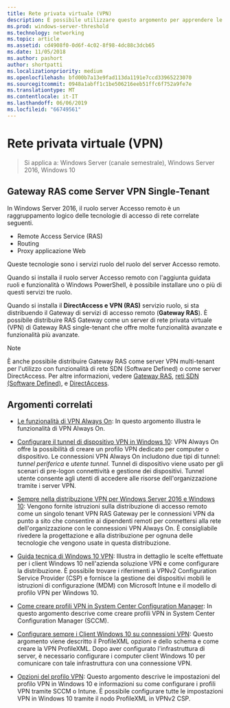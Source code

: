 ```yaml
---
title: Rete privata virtuale (VPN)
description: È possibile utilizzare questo argomento per apprendere le funzionalità VPN di Windows 10 e Windows Server 2016.
ms.prod: windows-server-threshold
ms.technology: networking
ms.topic: article
ms.assetid: cd4908f0-0d6f-4c02-8f98-4dc88c3dcb65
ms.date: 11/05/2018
ms.author: pashort
author: shortpatti
ms.localizationpriority: medium
ms.openlocfilehash: bfd00b7a13e9fad113da1191e7ccd33965223070
ms.sourcegitcommit: 0948a1abff1c1be506216eeb51ffc6f752a9fe7e
ms.translationtype: MT
ms.contentlocale: it-IT
ms.lasthandoff: 06/06/2019
ms.locfileid: "66749561"
---
```

# <a name="virtual-private-networking-vpn"></a>Rete privata virtuale (VPN)

>Si applica a: Windows Server (canale semestrale), Windows Server 2016, Windows 10

## <a name="ras-gateway-as-a-single-tenant-vpn-server"></a>Gateway RAS come Server VPN Single-Tenant

In Windows Server 2016, il ruolo server Accesso remoto è un raggruppamento logico delle tecnologie di accesso di rete correlate seguenti.

- Remote Access Service (RAS)
- Routing
- Proxy applicazione Web

Queste tecnologie sono i servizi ruolo del ruolo del server Accesso remoto.

Quando si installa il ruolo server Accesso remoto con l'aggiunta guidata ruoli e funzionalità o Windows PowerShell, è possibile installare uno o più di questi servizi tre ruolo.

Quando si installa il **DirectAccess e VPN (RAS)** servizio ruolo, si sta distribuendo il Gateway di servizi di accesso remoto (**Gateway RAS**). È possibile distribuire RAS Gateway come un server di rete privata virtuale (VPN) di Gateway RAS single-tenant che offre molte funzionalità avanzate e funzionalità più avanzate.

>[!NOTE]
>È anche possibile distribuire Gateway RAS come server VPN multi-tenant per l'utilizzo con funzionalità di rete SDN (Software Defined) o come server DirectAccess. Per altre informazioni, vedere [Gateway RAS](https://docs.microsoft.com/windows-server/remote/remote-access/ras-gateway/ras-gateway), [reti SDN (Software Defined)](https://docs.microsoft.com/windows-server/networking/sdn/software-defined-networking), e [DirectAccess](https://docs.microsoft.com/windows-server/remote/remote-access/directaccess/directaccess).

## <a name="related-topics"></a>Argomenti correlati
- [Le funzionalità di VPN Always On](vpn-map-da.md): In questo argomento illustra le funzionalità di VPN Always On. 

- [Configurare il tunnel di dispositivo VPN in Windows 10](vpn-device-tunnel-config.md): VPN Always On offre la possibilità di creare un profilo VPN dedicato per computer o dispositivo. Le connessioni VPN Always On includono due tipi di tunnel: _tunnel periferica_ e _utente tunnel_. Tunnel di dispositivo viene usato per gli scenari di pre-logon connettività e gestione dei dispositivi. Tunnel utente consente agli utenti di accedere alle risorse dell'organizzazione tramite i server VPN.

- [Sempre nella distribuzione VPN per Windows Server 2016 e Windows 10](always-on-vpn/deploy/always-on-vpn-deploy.md): Vengono fornite istruzioni sulla distribuzione di accesso remoto come un singolo tenant VPN RAS Gateway per le connessioni VPN da punto a sito che consentire ai dipendenti remoti per connettersi alla rete dell'organizzazione con le connessioni VPN Always On. È consigliabile rivedere la progettazione e alla distribuzione per ognuna delle tecnologie che vengono usate in questa distribuzione.

- [Guida tecnica di Windows 10 VPN](https://docs.microsoft.com/windows/access-protection/vpn/vpn-guide): Illustra in dettaglio le scelte effettuate per i client Windows 10 nell'azienda soluzione VPN e come configurare la distribuzione. È possibile trovare i riferimenti a VPNv2 Configuration Service Provider (CSP) e fornisce la gestione dei dispositivi mobili le istruzioni di configurazione (MDM) con Microsoft Intune e il modello di profilo VPN per Windows 10.

- [Come creare profili VPN in System Center Configuration Manager](https://docs.microsoft.com/sccm/protect/deploy-use/create-vpn-profiles): In questo argomento descrive come creare profili VPN in System Center Configuration Manager (SCCM).

- [Configurare sempre i Client Windows 10 su connessioni VPN](https://docs.microsoft.com/windows-server/remote/remote-access/vpn/always-on-vpn/deploy/vpn-deploy-client-vpn-connections): Questo argomento viene descritto il ProfileXML opzioni e dello schema e come creare la VPN ProfileXML. Dopo aver configurato l'infrastruttura di server, è necessario configurare i computer client Windows 10 per comunicare con tale infrastruttura con una connessione VPN.

- [Opzioni del profilo VPN](https://docs.microsoft.com/windows/access-protection/vpn/vpn-profile-options): Questo argomento descrive le impostazioni del profilo VPN in Windows 10 e informazioni su come configurare i profili VPN tramite SCCM o Intune. È possibile configurare tutte le impostazioni VPN in Windows 10 tramite il nodo ProfileXML in VPNv2 CSP.
